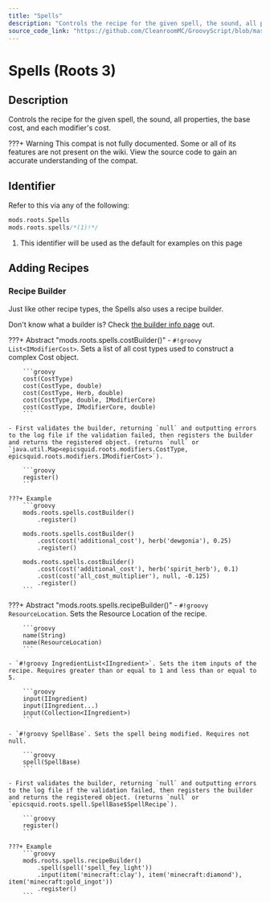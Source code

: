 ```yaml
---
title: "Spells"
description: "Controls the recipe for the given spell, the sound, all properties, the base cost, and each modifier's cost."
source_code_link: "https://github.com/CleanroomMC/GroovyScript/blob/master/src/main/java/com/cleanroommc/groovyscript/compat/mods/roots/Spells.java"
---
```


# Spells (Roots 3)

## Description

Controls the recipe for the given spell, the sound, all properties, the base cost, and each modifier's cost.

???+ Warning
    This compat is not fully documented. Some or all of its features are not present on the wiki. View the source code to gain an accurate understanding of the compat.

## Identifier

Refer to this via any of the following:

```groovy hl_lines="2"
mods.roots.Spells
mods.roots.spells/*(1)!*/
```

1. This identifier will be used as the default for examples on this page

## Adding Recipes

### Recipe Builder

Just like other recipe types, the Spells also uses a recipe builder.

Don't know what a builder is? Check [the builder info page](../../../groovy/builder.md) out.

???+ Abstract "mods.roots.spells.costBuilder()"
    - `#!groovy List<IModifierCost>`. Sets a list of all cost types used to construct a complex Cost object.

        ```groovy
        cost(CostType)
        cost(CostType, double)
        cost(CostType, Herb, double)
        cost(CostType, double, IModifierCore)
        cost(CostType, IModifierCore, double)
        ```

    - First validates the builder, returning `null` and outputting errors to the log file if the validation failed, then registers the builder and returns the registered object. (returns `null` or `java.util.Map<epicsquid.roots.modifiers.CostType, epicsquid.roots.modifiers.IModifierCost>`).

        ```groovy
        register()
        ```

    ???+ Example
        ```groovy
        mods.roots.spells.costBuilder()
            .register()

        mods.roots.spells.costBuilder()
            .cost(cost('additional_cost'), herb('dewgonia'), 0.25)
            .register()

        mods.roots.spells.costBuilder()
            .cost(cost('additional_cost'), herb('spirit_herb'), 0.1)
            .cost(cost('all_cost_multiplier'), null, -0.125)
            .register()
        ```

???+ Abstract "mods.roots.spells.recipeBuilder()"
    - `#!groovy ResourceLocation`. Sets the Resource Location of the recipe.

        ```groovy
        name(String)
        name(ResourceLocation)
        ```

    - `#!groovy IngredientList<IIngredient>`. Sets the item inputs of the recipe. Requires greater than or equal to 1 and less than or equal to 5.

        ```groovy
        input(IIngredient)
        input(IIngredient...)
        input(Collection<IIngredient>)
        ```

    - `#!groovy SpellBase`. Sets the spell being modified. Requires not null.

        ```groovy
        spell(SpellBase)
        ```

    - First validates the builder, returning `null` and outputting errors to the log file if the validation failed, then registers the builder and returns the registered object. (returns `null` or `epicsquid.roots.spell.SpellBase$SpellRecipe`).

        ```groovy
        register()
        ```

    ???+ Example
        ```groovy
        mods.roots.spells.recipeBuilder()
            .spell(spell('spell_fey_light'))
            .input(item('minecraft:clay'), item('minecraft:diamond'), item('minecraft:gold_ingot'))
            .register()
        ```
